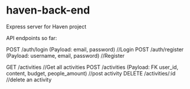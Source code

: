 # haven-back-end
Express server for Haven project


API endpoints so far: 

POST /auth/login (Payload: email, password) //Login 
POST /auth/register (Payload: username, email, password) //Register

GET /activities //Get all activities 
POST /activities (Payload: FK user_id, content, budget, people_amount) //post activity
DELETE /activities/:id    //delete an activity 
